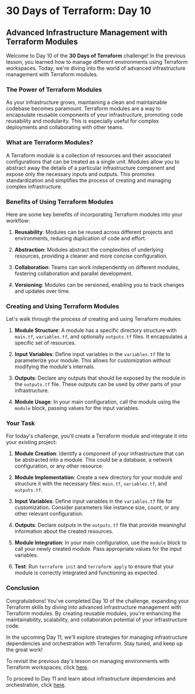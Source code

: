# 30 Days of Terraform: Day 10

## Advanced Infrastructure Management with Terraform Modules

Welcome to Day 10 of the **30 Days of Terraform** challenge! In the previous lesson, you learned how to manage different environments using Terraform workspaces. Today, we're diving into the world of advanced infrastructure management with Terraform modules.

### The Power of Terraform Modules

As your infrastructure grows, maintaining a clean and maintainable codebase becomes paramount. Terraform modules are a way to encapsulate reusable components of your infrastructure, promoting code reusability and modularity. This is especially useful for complex deployments and collaborating with other teams.

### What are Terraform Modules?

A Terraform module is a collection of resources and their associated configurations that can be treated as a single unit. Modules allow you to abstract away the details of a particular infrastructure component and expose only the necessary inputs and outputs. This promotes standardization and simplifies the process of creating and managing complex infrastructure.

### Benefits of Using Terraform Modules

Here are some key benefits of incorporating Terraform modules into your workflow:

1. **Reusability**: Modules can be reused across different projects and environments, reducing duplication of code and effort.

2. **Abstraction**: Modules abstract the complexities of underlying resources, providing a cleaner and more concise configuration.

3. **Collaboration**: Teams can work independently on different modules, fostering collaboration and parallel development.

4. **Versioning**: Modules can be versioned, enabling you to track changes and updates over time.

### Creating and Using Terraform Modules

Let's walk through the process of creating and using Terraform modules:

1. **Module Structure**: A module has a specific directory structure with `main.tf`, `variables.tf`, and optionally `outputs.tf` files. It encapsulates a specific set of resources.

2. **Input Variables**: Define input variables in the `variables.tf` file to parameterize your module. This allows for customization without modifying the module's internals.

3. **Outputs**: Declare any outputs that should be exposed by the module in the `outputs.tf` file. These outputs can be used by other parts of your infrastructure.

4. **Module Usage**: In your main configuration, call the module using the `module` block, passing values for the input variables.

### Your Task

For today's challenge, you'll create a Terraform module and integrate it into your existing project:

1. **Module Creation**: Identify a component of your infrastructure that can be abstracted into a module. This could be a database, a network configuration, or any other resource.

2. **Module Implementation**: Create a new directory for your module and structure it with the necessary files: `main.tf`, `variables.tf`, and `outputs.tf`.

3. **Input Variables**: Define input variables in the `variables.tf` file for customization. Consider parameters like instance size, count, or any other relevant configuration.

4. **Outputs**: Declare outputs in the `outputs.tf` file that provide meaningful information about the created resources.

5. **Module Integration**: In your main configuration, use the `module` block to call your newly created module. Pass appropriate values for the input variables.

6. **Test**: Run `terraform init` and `terraform apply` to ensure that your module is correctly integrated and functioning as expected.

### Conclusion

Congratulations! You've completed Day 10 of the challenge, expanding your Terraform skills by diving into advanced infrastructure management with Terraform modules. By creating reusable modules, you're enhancing the maintainability, scalability, and collaboration potential of your infrastructure code.

In the upcoming Day 11, we'll explore strategies for managing infrastructure dependencies and orchestration with Terraform. Stay tuned, and keep up the great work!

To revisit the previous day's lesson on managing environments with Terraform workspaces, click [here](../09_Day_Managing_Environments/09_day_managing_environments.md).

To proceed to Day 11 and learn about infrastructure dependencies and orchestration, click [here](../11_Day_Infrastructure_Dependencies/11_day_infrastructure_dependencies.md).
